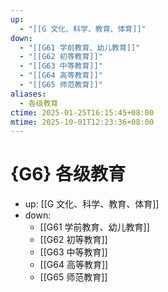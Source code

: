 ```yaml
---
up:
  - "[[G 文化、科学、教育、体育]]"
down:
  - "[[G61 学前教育、幼儿教育]]"
  - "[[G62 初等教育]]"
  - "[[G63 中等教育]]"
  - "[[G64 高等教育]]"
  - "[[G65 师范教育]]"
aliases:
  - 各级教育
ctime: 2025-01-25T16:15:45+08:00
mtime: 2025-10-01T12:23:36+08:00
---
```


# {G6} 各级教育

- up: [[G 文化、科学、教育、体育]]
- down:
	- [[G61 学前教育、幼儿教育]]
	- [[G62 初等教育]]
	- [[G63 中等教育]]
	- [[G64 高等教育]]
	- [[G65 师范教育]]
